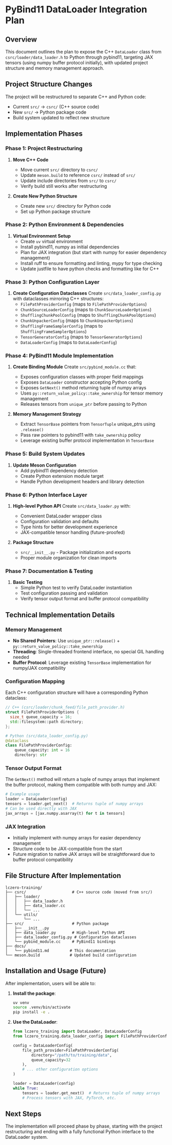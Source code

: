 # PyBind11 DataLoader Integration Plan

## Overview
This document outlines the plan to expose the C++ `DataLoader` class from `csrc/loader/data_loader.h` to Python through pybind11, targeting JAX tensors (using numpy buffer protocol initially), with updated project structure and memory management approach.

## Project Structure Changes

The project will be restructured to separate C++ and Python code:
- Current `src/` → `csrc/` (C++ source code)
- New `src/` → Python package code
- Build system updated to reflect new structure

## Implementation Phases

### Phase 1: Project Restructuring
1. **Move C++ Code**
   - Move current `src/` directory to `csrc/`
   - Update `meson.build` to reference `csrc/` instead of `src/`
   - Update include directories from `src/` to `csrc/`
   - Verify build still works after restructuring

2. **Create New Python Structure**
   - Create new `src/` directory for Python code
   - Set up Python package structure

### Phase 2: Python Environment & Dependencies
1. **Virtual Environment Setup**
   - Create `uv` virtual environment
   - Install pybind11, numpy as initial dependencies
   - Plan for JAX integration (but start with numpy for easier dependency management)
   - Install ruff to ensure formatting and linting, mypy for type checking
   - Update justfile to have python checks and formatting like for C++

### Phase 3: Python Configuration Layer
1. **Create Configuration Dataclasses**
   Create `src/data_loader_config.py` with dataclasses mirroring C++ structures:
   - `FilePathProviderConfig` (maps to `FilePathProviderOptions`)
   - `ChunkSourceLoaderConfig` (maps to `ChunkSourceLoaderOptions`) 
   - `ShufflingChunkPoolConfig` (maps to `ShufflingChunkPoolOptions`)
   - `ChunkUnpackerConfig` (maps to `ChunkUnpackerOptions`)
   - `ShufflingFrameSamplerConfig` (maps to `ShufflingFrameSamplerOptions`)
   - `TensorGeneratorConfig` (maps to `TensorGeneratorOptions`)
   - `DataLoaderConfig` (maps to `DataLoaderConfig`)

### Phase 4: PyBind11 Module Implementation
1. **Create Binding Module**
   Create `src/pybind_module.cc` that:
   - Exposes configuration classes with proper field mappings
   - Exposes `DataLoader` constructor accepting Python config
   - Exposes `GetNext()` method returning tuple of numpy arrays
   - Uses `py::return_value_policy::take_ownership` for tensor memory management
   - Releases tensors from `unique_ptr` before passing to Python

2. **Memory Management Strategy**
   - Extract `TensorBase` pointers from `TensorTuple` unique_ptrs using `.release()`
   - Pass raw pointers to pybind11 with `take_ownership` policy
   - Leverage existing buffer protocol implementation in `TensorBase`

### Phase 5: Build System Updates
1. **Update Meson Configuration**
   - Add pybind11 dependency detection
   - Create Python extension module target
   - Handle Python development headers and library detection

### Phase 6: Python Interface Layer
1. **High-level Python API**
   Create `src/data_loader.py` with:
   - Convenient DataLoader wrapper class
   - Configuration validation and defaults
   - Type hints for better development experience
   - JAX-compatible tensor handling (future-proofed)

2. **Package Structure**
   - `src/__init__.py` - Package initialization and exports
   - Proper module organization for clean imports

### Phase 7: Documentation & Testing
1. **Basic Testing**
   - Simple Python test to verify DataLoader instantiation
   - Test configuration passing and validation
   - Verify tensor output format and buffer protocol compatibility

## Technical Implementation Details

### Memory Management
- **No Shared Pointers**: Use `unique_ptr::release()` + `py::return_value_policy::take_ownership`
- **Threading**: Single-threaded frontend interface, no special GIL handling needed
- **Buffer Protocol**: Leverage existing `TensorBase` implementation for numpy/JAX compatibility

### Configuration Mapping
Each C++ configuration structure will have a corresponding Python dataclass:

```cpp
// C++ (csrc/loader/chunk_feed/file_path_provider.h)
struct FilePathProviderOptions {
  size_t queue_capacity = 16;
  std::filesystem::path directory;
};
```

```python
# Python (src/data_loader_config.py)
@dataclass
class FilePathProviderConfig:
    queue_capacity: int = 16
    directory: str
```

### Tensor Output Format
The `GetNext()` method will return a tuple of numpy arrays that implement the buffer protocol, making them compatible with both numpy and JAX:

```python
# Example usage
loader = DataLoader(config)
tensors = loader.get_next()  # Returns tuple of numpy arrays
# Can be used directly with JAX
jax_arrays = [jax.numpy.asarray(t) for t in tensors]
```

### JAX Integration
- Initially implement with numpy arrays for easier dependency management
- Structure code to be JAX-compatible from the start
- Future migration to native JAX arrays will be straightforward due to buffer protocol compatibility

## File Structure After Implementation

```
lczero-training/
├── csrc/                    # C++ source code (moved from src/)
│   ├── loader/
│   │   ├── data_loader.h
│   │   ├── data_loader.cc
│   │   └── ...
│   └── utils/
│       └── ...
├── src/                     # Python package
│   ├── __init__.py
│   ├── data_loader.py       # High-level Python API
│   ├── data_loader_config.py # Configuration dataclasses
│   └── pybind_module.cc     # PyBind11 bindings
├── docs/
│   └── pybind11.md         # This documentation
└── meson.build             # Updated build configuration
```

## Installation and Usage (Future)

After implementation, users will be able to:

1. **Install the package**:
   ```bash
   uv venv
   source .venv/bin/activate
   pip install -e .
   ```

2. **Use the DataLoader**:
   ```python
   from lczero_training import DataLoader, DataLoaderConfig
   from lczero_training.data_loader_config import FilePathProviderConfig
   
   config = DataLoaderConfig(
       file_path_provider=FilePathProviderConfig(
           directory="/path/to/training/data",
           queue_capacity=32
       ),
       # ... other configuration options
   )
   
   loader = DataLoader(config)
   while True:
       tensors = loader.get_next()  # Returns tuple of numpy arrays
       # Process tensors with JAX, PyTorch, etc.
   ```

## Next Steps

The implementation will proceed phase by phase, starting with the project restructuring and ending with a fully functional Python interface to the DataLoader system.